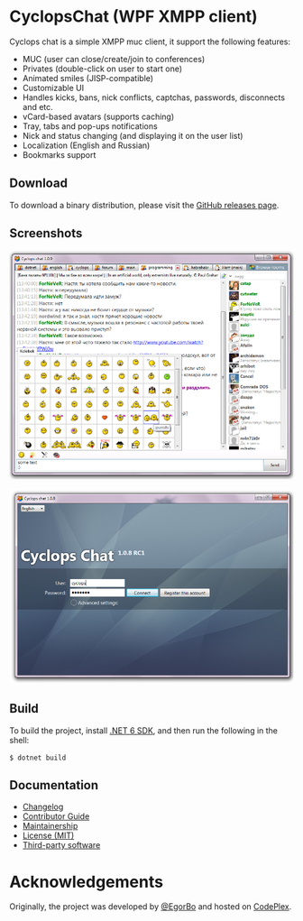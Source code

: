 CyclopsChat (WPF XMPP client)
=============================

Cyclops chat is a simple XMPP muc client, it support the following features:
- MUC (user can close/create/join to conferences)
- Privates (double-click on user to start one)
- Animated smiles (JISP-compatible)
- Customizable UI
- Handles kicks, bans, nick conflicts, captchas, passwords, disconnects and etc.
- vCard-based avatars (supports caching)
- Tray, tabs and pop-ups notifications
- Nick and status changing (and displaying it on the user list)
- Localization (English and Russian)
- Bookmarks support

Download
--------

To download a binary distribution, please visit the [GitHub releases page][releases].

Screenshots
-----------

![Main Window Screenshot](Docs/screenshot-1.png)

![Login Window Screenshot](Docs/screenshot-2.png)

Build
-----

To build the project, install [.NET 6 SDK][dotnet-sdk], and then run the following in the shell:

```console
$ dotnet build
```

Documentation
-------------

- [Changelog][docs.changelog]
- [Contributor Guide][docs.contributing]
- [Maintainership][docs.maintainership]
- [License (MIT)][docs.license]
- [Third-party software ][docs.third-party]

# Acknowledgements

Originally, the project was developed by [@EgorBo][egorbo] and hosted on [CodePlex][codeplex].

[codeplex]: https://cyclopschat.codeplex.com/
[docs.changelog]: ./CHANGELOG.md
[docs.contributing]: CONTRIBUTING.md
[docs.license]: ./LICENSE.md
[docs.maintainership]: ./MAINTAINERSHIP.md
[docs.third-party]: ./THIRD-PARTY-SOFTWARE.md
[dotnet-sdk]: https://dotnet.microsoft.com/download
[egorbo]: https://github.com/EgorBo
[releases]: https://github.com/ForNeVeR/CyclopsChat/releases
